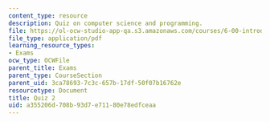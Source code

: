 ```yaml
---
content_type: resource
description: Quiz on computer science and programming.
file: https://ol-ocw-studio-app-qa.s3.amazonaws.com/courses/6-00-introduction-to-computer-science-and-programming-fall-2008/a355206d708b93d7e71180e78edfceaa_quiz2.pdf
file_type: application/pdf
learning_resource_types:
- Exams
ocw_type: OCWFile
parent_title: Exams
parent_type: CourseSection
parent_uid: 3ca78693-7c3c-657b-17df-50f07b16762e
resourcetype: Document
title: Quiz 2
uid: a355206d-708b-93d7-e711-80e78edfceaa
---
```

